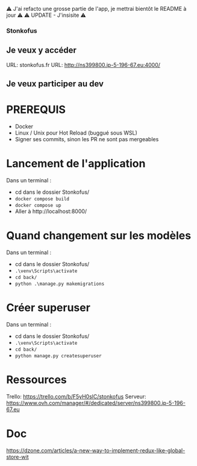 ⚠️ J'ai refacto une grosse partie de l'app, je mettrai bientôt le README à jour ⚠️
⚠️ UPDATE - J'insisite ⚠️

### Stonkofus

## Je veux y accéder

URL: stonkofus.fr
URL: http://ns399800.ip-5-196-67.eu:4000/

## Je veux participer au dev

# PREREQUIS

- Docker
- Linux / Unix pour Hot Reload (buggué sous WSL)
- Signer ses commits, sinon les PR ne sont pas mergeables

# Lancement de l'application

Dans un terminal :
- cd dans le dossier Stonkofus/
- `docker compose build`
- `docker compose up`
- Aller à http://localhost:8000/

# Quand changement sur les modèles

Dans un terminal :
- cd dans le dossier Stonkofus/
- `.\venv\Scripts\activate`
- `cd back/`
- `python .\manage.py makemigrations`

# Créer superuser

Dans un terminal :
- cd dans le dossier Stonkofus/
- `.\venv\Scripts\activate`
- `cd back/`
- `python manage.py createsuperuser`

# Ressources

Trello: https://trello.com/b/F5yH0slC/stonkofus
Serveur: https://www.ovh.com/manager/#/dedicated/server/ns399800.ip-5-196-67.eu

# Doc

https://dzone.com/articles/a-new-way-to-implement-redux-like-global-store-wit
